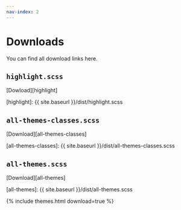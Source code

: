 ```yaml
---
nav-index: 2
---
```


# Downloads

You can find all download links here.

## `highlight.scss`

[Dowload][highlight]

[highlight]: {{ site.baseurl }}/dist/highlight.scss

## `all-themes-classes.scss`

[Download][all-themes-classes]

[all-themes-classes]: {{ site.baseurl }}/dist/all-themes-classes.scss

## `all-themes.scss`

[Download][all-themes]

[all-themes]: {{ site.baseurl }}/dist/all-themes.scss

{% include themes.html download=true %}
